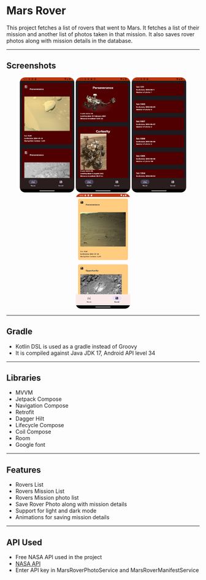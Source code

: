 # Mars Rover
This project fetches a list of rovers that went to Mars. It fetches a list of their mission and another list of photos taken in that mission. It also saves rover photos along with mission details in the database.

---
## Screenshots
<p align="center">
<img src = "https://raw.githubusercontent.com/abhineshchandra1234/Mars_Rover/master/app/src/main/res/screenshots/Missions_photo_dark.png" height=300px/>
<img src = "https://raw.githubusercontent.com/abhineshchandra1234/Mars_Rover/master/app/src/main/res/screenshots/rover_list_dark.png" height=300px/>
<img src = "https://raw.githubusercontent.com/abhineshchandra1234/Mars_Rover/master/app/src/main/res/screenshots/rover_missions_dark.png" height=300px/>
<img src = "https://raw.githubusercontent.com/abhineshchandra1234/Mars_Rover/master/app/src/main/res/screenshots/saved_photos_list.png" height=300px/>
</p>

---
## Gradle
- Kotlin DSL is used as a gradle instead of Groovy
- It is compiled against Java JDK 17, Android API level 34
---
## Libraries
- MVVM
- Jetpack Compose
- Navigation Compose
- Retrofit
- Dagger Hilt
- Lifecycle Compose
- Coil Compose
- Room
- Google font
---
## Features
- Rovers List
- Rovers Mission List
- Rovers Mission photo list
- Save Rover Photo along with mission details
- Support for light and dark mode
- Animations for saving mission details
---
## API Used
- Free NASA API used in the project
- [NASA API](https://api.nasa.gov/)
- Enter API key in MarsRoverPhotoService and MarsRoverManifestService

